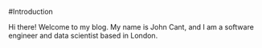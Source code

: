 #Introduction

Hi there! Welcome to my blog. My name is John Cant, and I am a software
engineer and data scientist based in London.
